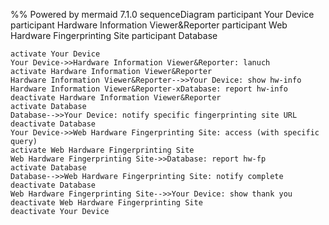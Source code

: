 %% Powered by mermaid 7.1.0
sequenceDiagram
    participant Your Device
    participant Hardware Information Viewer&Reporter
    participant Web Hardware Fingerprinting Site
    participant Database

    activate Your Device
    Your Device->>Hardware Information Viewer&Reporter: lanuch
    activate Hardware Information Viewer&Reporter
    Hardware Information Viewer&Reporter-->>Your Device: show hw-info
    Hardware Information Viewer&Reporter-xDatabase: report hw-info
    deactivate Hardware Information Viewer&Reporter
    activate Database
    Database-->>Your Device: notify specific fingerprinting site URL
    deactivate Database
    Your Device->>Web Hardware Fingerprinting Site: access (with specific query)
    activate Web Hardware Fingerprinting Site
    Web Hardware Fingerprinting Site->>Database: report hw-fp
    activate Database
    Database-->>Web Hardware Fingerprinting Site: notify complete
    deactivate Database
    Web Hardware Fingerprinting Site-->>Your Device: show thank you
    deactivate Web Hardware Fingerprinting Site
    deactivate Your Device
